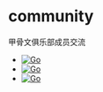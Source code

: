 # community
甲骨文俱乐部成员交流

- [![Go](https://img.shields.io/badge/Go-提问-red.svg)](https://github.com/OracleClubAI/Community/issues/new?assignees=ChenQuan&labels=%E9%97%AE%E9%A2%98&template=question.md&title=)
- [![Go](https://img.shields.io/badge/Go-分享-red.svg)](https://github.com/OracleClubAI/Community/issues/new?assignees=&labels=%E5%88%86%E4%BA%AB&template=share.md&title=)
- [![Go](https://img.shields.io/badge/Go-其他-red.svg)](https://github.com/OracleClubAI/Community/issues/new)
